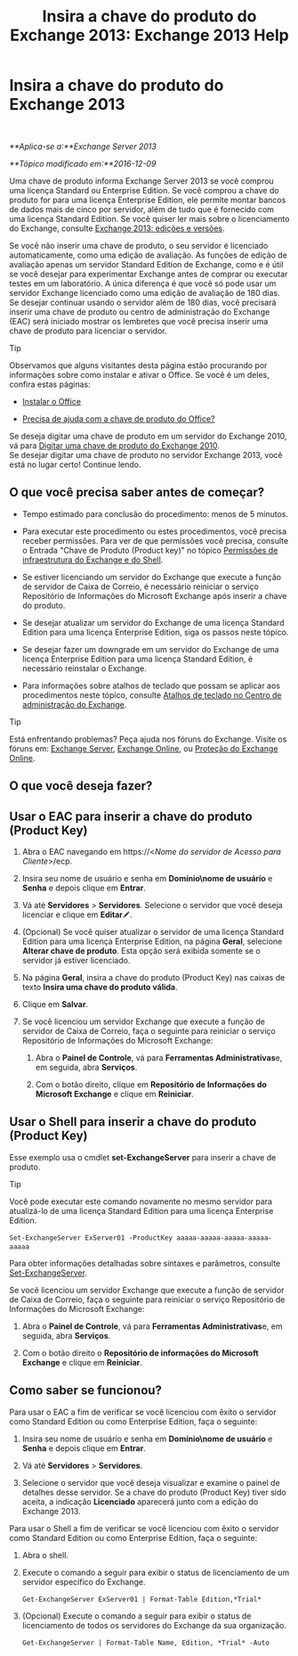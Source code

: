 ﻿---
title: 'Insira a chave do produto do Exchange 2013: Exchange 2013 Help'
TOCTitle: Insira a chave do produto do Exchange 2013
ms:assetid: ccb14685-4bdc-42a4-a985-35cd2a1a415c
ms:mtpsurl: https://technet.microsoft.com/pt-br/library/Bb124582(v=EXCHG.150)
ms:contentKeyID: 51407918
ms.date: 05/22/2018
mtps_version: v=EXCHG.150
f1_keywords:
- Microsoft.Exchange.Management.SnapIn.Esm.Servers.EnterProductKeyWizardForm.EnterProductKeyWizardPage
ms.translationtype: MT
---

# Insira a chave do produto do Exchange 2013

 

_**Aplica-se a:**Exchange Server 2013_

_**Tópico modificado em:**2016-12-09_

Uma chave de produto informa Exchange Server 2013 se você comprou uma licença Standard ou Enterprise Edition. Se você comprou a chave do produto for para uma licença Enterprise Edition, ele permite montar bancos de dados mais de cinco por servidor, além de tudo que é fornecido com uma licença Standard Edition. Se você quiser ler mais sobre o licenciamento do Exchange, consulte [Exchange 2013: edições e versões](exchange-2013-editions-and-versions-exchange-2013-help.md).

Se você não inserir uma chave de produto, o seu servidor é licenciado automaticamente, como uma edição de avaliação. As funções de edição de avaliação apenas um servidor Standard Edition de Exchange, como e é útil se você desejar para experimentar Exchange antes de comprar ou executar testes em um laboratório. A única diferença é que você só pode usar um servidor Exchange licenciado como uma edição de avaliação de 180 dias. Se desejar continuar usando o servidor além de 180 dias, você precisará inserir uma chave de produto ou centro de administração do Exchange (EAC) será iniciado mostrar os lembretes que você precisa inserir uma chave de produto para licenciar o servidor.


> [!TIP]
> Observamos que alguns visitantes desta página estão procurando por informações sobre como instalar e ativar o Office. Se você é um deles, confira estas páginas: 
> <UL>
> <LI>
> <P><A href="http://go.microsoft.com/fwlink/p/?linkid=403360">Instalar o Office</A></P>
> <LI>
> <P><A href="http://go.microsoft.com/fwlink/p/?linkid=403361">Precisa de ajuda com a chave de produto do Office?</A></P></LI></UL>Se deseja digitar uma chave de produto em um servidor do Exchange 2010, vá para <A href="http://go.microsoft.com/fwlink/p/?linkid=403370">Digitar uma chave de produto do Exchange 2010</A>.<BR>Se desejar digitar uma chave de produto no servidor Exchange 2013, você está no lugar certo! Continue lendo.



## O que você precisa saber antes de começar?

  - Tempo estimado para conclusão do procedimento: menos de 5 minutos.

  - Para executar este procedimento ou estes procedimentos, você precisa receber permissões. Para ver de que permissões você precisa, consulte o Entrada "Chave de Produto (Product key)" no tópico [Permissões de infraestrutura do Exchange e do Shell](exchange-and-shell-infrastructure-permissions-exchange-2013-help.md).

  - Se estiver licenciando um servidor do Exchange que execute a função de servidor de Caixa de Correio, é necessário reiniciar o serviço Repositório de Informações do Microsoft Exchange após inserir a chave do produto.

  - Se desejar atualizar um servidor do Exchange de uma licença Standard Edition para uma licença Enterprise Edition, siga os passos neste tópico.

  - Se desejar fazer um downgrade em um servidor do Exchange de uma licença Enterprise Edition para uma licença Standard Edition, é necessário reinstalar o Exchange.

  - Para informações sobre atalhos de teclado que possam se aplicar aos procedimentos neste tópico, consulte [Atalhos de teclado no Centro de administração do Exchange](keyboard-shortcuts-in-the-exchange-admin-center-exchange-online-protection-help.md).


> [!TIP]
> Está enfrentando problemas? Peça ajuda nos fóruns do Exchange. Visite os fóruns em: <A href="https://go.microsoft.com/fwlink/p/?linkid=60612">Exchange Server</A>, <A href="https://go.microsoft.com/fwlink/p/?linkid=267542">Exchange Online</A>, ou <A href="https://go.microsoft.com/fwlink/p/?linkid=285351">Proteção do Exchange Online</A>.



## O que você deseja fazer?

## Usar o EAC para inserir a chave do produto (Product Key)

1.  Abra o EAC navegando em https://\<*Nome do servidor de Acesso para Cliente*\>/ecp.

2.  Insira seu nome de usuário e senha em **Domínio\\nome de usuário** e **Senha** e depois clique em **Entrar**.

3.  Vá até **Servidores** \> **Servidores**. Selecione o servidor que você deseja licenciar e clique em **Editar**![Ícone de edição](images/JJ218640.6f53ccb2-1f13-4c02-bea0-30690e6ea71d(EXCHG.150).gif "Ícone de edição").

4.  (Opcional) Se você quiser atualizar o servidor de uma licença Standard Edition para uma licença Enterprise Edition, na página **Geral**, selecione **Alterar chave de produto**. Esta opção será exibida somente se o servidor já estiver licenciado.

5.  Na página **Geral**, insira a chave do produto (Product Key) nas caixas de texto **Insira uma chave do produto válida**.

6.  Clique em **Salvar**.

7.  Se você licenciou um servidor Exchange que execute a função de servidor de Caixa de Correio, faça o seguinte para reiniciar o serviço Repositório de Informações do Microsoft Exchange:
    
    1.  Abra o **Painel de Controle**, vá para **Ferramentas Administrativas**e, em seguida, abra **Serviços**.
    
    2.  Com o botão direito, clique em **Repositório de Informações do Microsoft Exchange** e clique em **Reiniciar**.

## Usar o Shell para inserir a chave do produto (Product Key)

Esse exemplo usa o cmdlet **set-ExchangeServer** para inserir a chave de produto.


> [!TIP]
> Você pode executar este comando novamente no mesmo servidor para atualizá-lo de uma licença Standard Edition para uma licença Enterprise Edition.



    Set-ExchangeServer ExServer01 -ProductKey aaaaa-aaaaa-aaaaa-aaaaa-aaaaa

Para obter informações detalhadas sobre sintaxes e parâmetros, consulte [Set-ExchangeServer](https://technet.microsoft.com/pt-br/library/bb123716\(v=exchg.150\)).

Se você licenciou um servidor Exchange que execute a função de servidor de Caixa de Correio, faça o seguinte para reiniciar o serviço Repositório de Informações do Microsoft Exchange:

1.  Abra o **Painel de Controle**, vá para **Ferramentas Administrativas**e, em seguida, abra **Serviços**.

2.  Com o botão direito o **Repositório de informações do Microsoft Exchange** e clique em **Reiniciar**.

## Como saber se funcionou?

Para usar o EAC a fim de verificar se você licenciou com êxito o servidor como Standard Edition ou como Enterprise Edition, faça o seguinte:

1.  Insira seu nome de usuário e senha em **Domínio\\nome de usuário** e **Senha** e depois clique em **Entrar**.

2.  Vá até **Servidores** \> **Servidores**.

3.  Selecione o servidor que você deseja visualizar e examine o painel de detalhes desse servidor. Se a chave do produto (Product Key) tiver sido aceita, a indicação **Licenciado** aparecerá junto com a edição do Exchange 2013.

Para usar o Shell a fim de verificar se você licenciou com êxito o servidor como Standard Edition ou como Enterprise Edition, faça o seguinte:

1.  Abra o shell.

2.  Execute o comando a seguir para exibir o status de licenciamento de um servidor específico do Exchange.
    
        Get-ExchangeServer ExServer01 | Format-Table Edition,*Trial*

3.  (Opcional) Execute o comando a seguir para exibir o status de licenciamento de todos os servidores do Exchange da sua organização.
    
        Get-ExchangeServer | Format-Table Name, Edition, *Trial* -Auto

